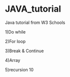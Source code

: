 # JAVA_tutorial
Java tutorial from W3 Schools

1)Do while

2)For loop

3)Break & Continue

4)Array

5)recursion
10
